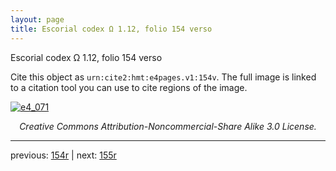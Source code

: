 ```yaml
---
layout: page
title: Escorial codex Ω 1.12, folio 154 verso
---
```


Escorial codex Ω 1.12, folio 154 verso

Cite this object as `urn:cite2:hmt:e4pages.v1:154v`.  The full image is linked to a citation tool you can use to cite regions of the image.

[![e4_071](http://www.homermultitext.org/iipsrv?IIIF=/project/homer/pyramidal/deepzoom/hmt/e4img/2017a/e4_071.tif/full/800,/0/default.jpg)](http://www.homermultitext.org/ict2/?urn=urn:cite2:hmt:e4img.2017a:e4_071) 

<p style="text-align: center; font-style: italic;">Creative Commons Attribution-Noncommercial-Share Alike 3.0 License.</p>

---

previous: [154r](../154r/) | next: [155r](../155r/)